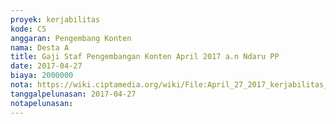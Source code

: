 ```yaml
---
proyek: kerjabilitas
kode: C5
anggaran: Pengembang Konten
nama: Desta A
title: Gaji Staf Pengembangan Konten April 2017 a.n Ndaru PP
date: 2017-04-27
biaya: 2000000
nota: https://wiki.ciptamedia.org/wiki/File:April_27_2017_kerjabilitas_C5_gaji_pengembang_konten_ndaru846.jpg
tanggalpelunasan: 2017-04-27
notapelunasan:
---
```

